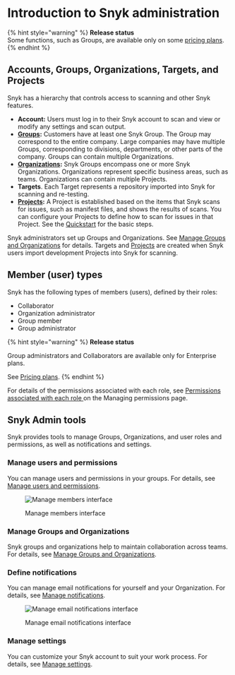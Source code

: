 # Introduction to Snyk administration

{% hint style="warning" %}
**Release status**\
Some functions, such as Groups, are available only on some [pricing plans](https://snyk.io/plans/).
{% endhint %}

## Accounts, Groups, Organizations, Targets, and Projects

Snyk has a hierarchy that controls access to scanning and other Snyk features.

* **Account:** Users must log in to their Snyk account to scan and view or modify any settings and scan output.
* [**Groups**](manage-groups-and-organizations/introduction-to-groups.md)**:** Customers have at least one Snyk Group. The Group may correspond to the entire company. Large companies may have multiple Groups, corresponding to divisions, departments, or other parts of the company. Groups can contain multiple Organizations.
* [**Organizations**](manage-groups-and-organizations/whats-a-snyk-organization.md)**:** Snyk Groups encompass one or more Snyk Organizations. Organizations represent specific business areas, such as teams. Organizations can contain multiple Projects.
* **Targets**. Each Target represents a repository imported into Snyk for scanning and re-testing.
* [**Projects**](snyk-projects/)**:** A Project is established based on the items that Snyk scans for issues, such as manifest files, and shows the results of scans. You can configure your Projects to define how to scan for issues in that Project. See the [Quickstart](../getting-started/quickstart/) for the basic steps.

Snyk administrators set up Groups and Organizations. See [Manage Groups and Organizations](manage-groups-and-organizations/) for details. Targets and [Projects](snyk-projects/) are created when Snyk users import development Projects into Snyk for scanning.

## Member (user) types

Snyk has the following types of members (users), defined by their roles:

* Collaborator
* Organization administrator
* Group member
* Group administrator

{% hint style="warning" %}
**Release status**

Group administrators and Collaborators are available only for Enterprise plans.

See [Pricing plans](https://snyk.io/plans).
{% endhint %}

For details of the permissions associated with each role, see [Permissions associated with each role ](broken-reference)on the Managing permissions page.

## Snyk Admin tools

Snyk provides tools to manage Groups, Organizations, and user roles and permissions, as well as notifications and settings.

### Manage users and permissions

You can manage users and permissions in your groups. For details, see [Manage users and permissions](manage-users-in-organizations-and-groups/).

<figure><img src="../.gitbook/assets/image (245) (1) (1) (1).png" alt="Manage members interface"><figcaption><p>Manage members interface</p></figcaption></figure>

### Manage Groups and Organizations

Snyk groups and organizations help to maintain collaboration across teams. For details, see [Manage Groups and Organizations](manage-groups-and-organizations/).

### Define notifications

You can manage email notifications for yourself and your Organization. For details, see [Manage notifications](manage-notifications.md).

<figure><img src="../.gitbook/assets/image (6) (2).png" alt="Manage email notifications interface"><figcaption><p>Manage email notifications interface</p></figcaption></figure>

### Manage settings

You can customize your Snyk account to suit your work process. For details, see [Manage settings](manage-settings/).
